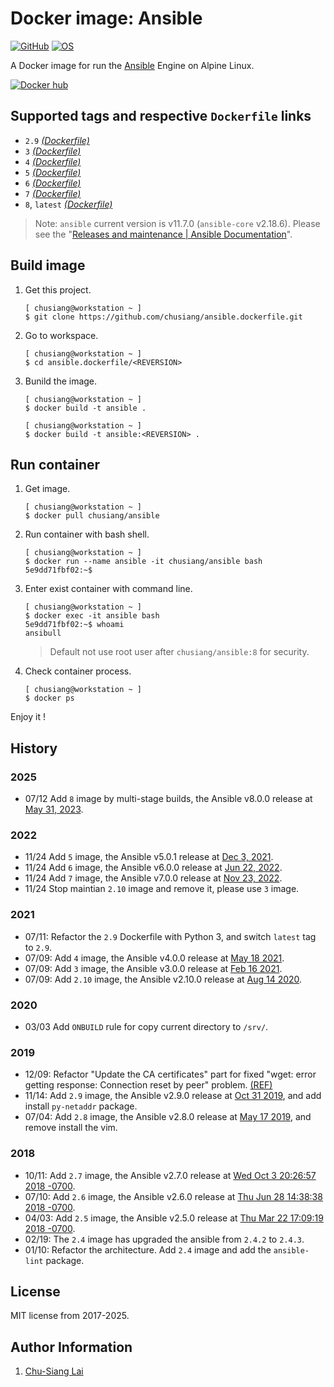 # Docker image: Ansible

[![GitHub](https://img.shields.io/badge/github-chusiang/ansible.dockerfile-blue.svg)][github_repo] [![OS](https://img.shields.io/badge/os-alpine-blue.svg)][alpine_image]

A Docker image for run the [Ansible][ansible_official] Engine on Alpine Linux.

[![Docker hub](http://dockeri.co/image/chusiang/ansible?&kill_cache=1)][dockerhub_repo]

[github_repo]: https://github.com/chusiang/ansible.dockerfile
[alpine_image]: https://hub.docker.com/_/alpine/
[dockerhub_repo]: https://hub.docker.com/repository/docker/chusiang/ansible
[ansible_official]: https://www.ansible.com/

## Supported tags and respective `Dockerfile` links

- `2.9` [_(Dockerfile)_](https://github.com/chusiang/ansible.dockerfile/blob/main/v2.9/Dockerfile)
- `3` [_(Dockerfile)_](https://github.com/chusiang/ansible.dockerfile/blob/main/v3/Dockerfile)
- `4` [_(Dockerfile)_](https://github.com/chusiang/ansible.dockerfile/blob/main/v4/Dockerfile)
- `5` [_(Dockerfile)_](https://github.com/chusiang/ansible.dockerfile/blob/main/v5/Dockerfile)
- `6` [_(Dockerfile)_](https://github.com/chusiang/ansible.dockerfile/blob/main/v6/Dockerfile)
- `7` [_(Dockerfile)_](https://github.com/chusiang/ansible.dockerfile/blob/main/v7/Dockerfile)
- `8`, `latest` [_(Dockerfile)_](https://github.com/chusiang/ansible.dockerfile/blob/main/v8/Dockerfile)

> Note: `ansible` current version is v11.7.0 (`ansible-core` v2.18.6). Please
> see the "[Releases and maintenance | Ansible Documentation][release_and_maintenance]".

[release_and_maintenance]: https://docs.ansible.com/ansible/latest/reference_appendices/release_and_maintenance.html

## Build image

1. Get this project.

    ```console
    [ chusiang@workstation ~ ]
    $ git clone https://github.com/chusiang/ansible.dockerfile.git
    ```

1. Go to workspace.

    ```console
    [ chusiang@workstation ~ ]
    $ cd ansible.dockerfile/<REVERSION>
    ```

1. Bunild the image.

    ```console
    [ chusiang@workstation ~ ]
    $ docker build -t ansible .

    [ chusiang@workstation ~ ]
    $ docker build -t ansible:<REVERSION> .
    ```

## Run container

1. Get image.

    ```console
    [ chusiang@workstation ~ ]
    $ docker pull chusiang/ansible
    ```

1. Run container with bash shell.

    ```console
    [ chusiang@workstation ~ ]
    $ docker run --name ansible -it chusiang/ansible bash
    5e9dd71fbf02:~$
    ```

1. Enter exist container with command line.

    ```console
    [ chusiang@workstation ~ ]
    $ docker exec -it ansible bash
    5e9dd71fbf02:~$ whoami
    ansibull
    ```

    > Default not use root user after `chusiang/ansible:8` for security.

1. Check container process.

    ```console
    [ chusiang@workstation ~ ]
    $ docker ps
    ```

Enjoy it !

## History

### 2025

- 07/12 Add `8` image by multi-stage builds, the Ansible v8.0.0 release at
    [May 31, 2023](https://pypi.org/project/ansible/8.0.0/).

### 2022

- 11/24 Add `5` image, the Ansible v5.0.1 release at [Dec 3, 2021](https://pypi.org/project/ansible/5.0.1/).
- 11/24 Add `6` image, the Ansible v6.0.0 release at [Jun 22, 2022](https://pypi.org/project/ansible/6.0.0/).
- 11/24 Add `7` image, the Ansible v7.0.0 release at [Nov 23, 2022](https://pypi.org/project/ansible/7.0.0/).
- 11/24 Stop maintian `2.10` image and remove it, please use `3` image.

### 2021

- 07/11: Refactor the `2.9` Dockerfile with Python 3, and switch `latest` tag
    to `2.9`.
- 07/09: Add `4` image, the Ansible v4.0.0 release at [May 18 2021](https://docs.ansible.com/ansible/latest/roadmap/COLLECTIONS_4.html).
- 07/09: Add `3` image, the Ansible v3.0.0 release at [Feb 16 2021](https://docs.ansible.com/ansible/latest/roadmap/COLLECTIONS_3_0.html).
- 07/09: Add `2.10` image, the Ansible v2.10.0 release at [Aug 14 2020](https://github.com/ansible/ansible/releases/tag/v2.10.0).

### 2020

- 03/03 Add `ONBUILD` rule for copy current directory to `/srv/`.

### 2019

- 12/09: Refactor "Update the CA certificates" part for fixed "wget: error
    getting response: Connection reset by peer" problem.
    [(REF)](https://github.com/Yelp/dumb-init/issues/73)
- 11/14: Add `2.9` image, the Ansible v2.9.0 release at
    [Oct 31 2019](https://github.com/ansible/ansible/releases/tag/v2.9.0), and
    add install `py-netaddr` package.
- 07/04: Add `2.8` image, the Ansible v2.8.0 release at
    [May 17 2019](https://github.com/ansible/ansible/releases/tag/v2.8.0), and
    remove install the vim.

### 2018

- 10/11: Add `2.7` image, the Ansible v2.7.0 release at
    [Wed Oct 3 20:26:57 2018 -0700](https://github.com/ansible/ansible/releases/tag/v2.7.0).
- 07/10: Add `2.6` image, the Ansible v2.6.0 release at
    [Thu Jun 28 14:38:38 2018 -0700](https://github.com/ansible/ansible/releases/tag/v2.6.0).
- 04/03: Add `2.5` image, the Ansible v2.5.0 release at
    [Thu Mar 22 17:09:19 2018 -0700](https://github.com/ansible/ansible/releases/tag/v2.5.0).
- 02/19: The `2.4` image has upgraded the ansible from `2.4.2` to `2.4.3`.
- 01/10: Refactor the architecture. Add `2.4` image and add the `ansible-lint` package.

## License

MIT license from 2017-2025.

## Author Information

1. [Chu-Siang Lai](https://note.drx.tw)
